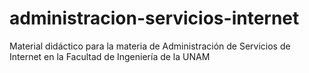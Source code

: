 # administracion-servicios-internet
Material didáctico para la materia de Administración de Servicios de Internet en la Facultad de Ingeniería de la UNAM
